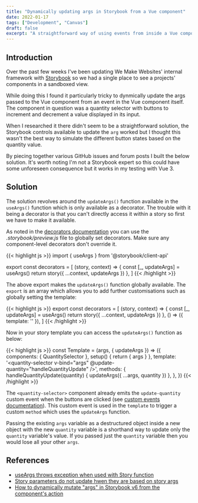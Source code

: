 ```yaml
---
title: "Dynamically updating args in Storybook from a Vue component"
date: 2022-01-17
tags: ["Development", "Canvas"]
draft: false
excerpt: "A straightforward way of using events from inside a Vue component to update the Storybook story's args."
---
```


## Introduction

Over the past few weeks I've been updating We Make Websites' internal framework with [Storybook](https://storybook.js.org/) so we had a single place to see a projects' components in a sandboxed view.

While doing this I found it particularly tricky to dynmically update the args passed to the Vue component from an event in the Vue component itself. The component in question was a quantity selector with buttons to increment and decrement a value displayed in its input.

When I researched it there didn't seem to be a straightforward solution, the Storybook controls available to update the `arg` worked but I thought this wasn't the best way to simulate the different button states based on the quantity value.

By piecing together various GitHub issues and forum posts I built the below solution. It's worth noting I'm not a Storybook expert so this could have some unforeseen consequence but it works in my testing with Vue 3.

## Solution

The solution revolves around the `updateArgs()` function available in the `useArgs()` function which is only available as a decorator. The trouble with it being a decorator is that you can't directly access it within a story so first we have to make it available.

As noted in the [decorators documentation](https://storybook.js.org/docs/vue/writing-stories/decorators#global-decorators) you can use the _.storybook/preview.js_ file to globally set decorators. Make sure any component-level decorators don't override it.

{{< highlight js >}}
import { useArgs } from '@storybook/client-api'

export const decorators = [
  (story, context) => {
    const [_, updateArgs] = useArgs()
    return story({ ...context, updateArgs })
  },
]
{{< /highlight >}}

The above export makes the `updateArgs()` function globally available. The `export` is an array which allows you to add further customisations such as globally setting the template:

{{< highlight js >}}
export const decorators = [
  (story, context) => {
    const [_, updateArgs] = useArgs()
    return story({ ...context, updateArgs })
  },
  () => ({ template: '<story />' }),
]
{{< /highlight >}}

Now in your story template you can access the `updateArgs()` function as below:

{{< highlight js >}}
const Template = (args, { updateArgs }) => ({
  components: { QuantitySelector },
  setup() {
    return { args }
  },
  template: '<quantity-selector v-bind="args" @update-quantity="handleQuantityUpdate" />',
  methods: {
    handleQuantityUpdate(quantity) {
      updateArgs({ ...args, quantity })
    },
  },
})
{{< /highlight >}}

The `<quantity-selector>` component already emits the `update-quantity` custom event when the buttons are clicked (see [custom events documentation](https://v3.vuejs.org/guide/component-custom-events.html)). This custom event is used in the `template` to trigger a custom `method` which uses the `updateArgs` function.

Passing the existing `args` variable as a destructured object inside a new object with the new `quantity` variable is a shorthand way to update only the `quantity` variable's value. If you passed just the `quantity` variable then you would lose all your other `args`.

## References

* [useArgs throws exception when used with Story function](https://github.com/storybookjs/storybook/issues/12006#issuecomment-676277112)
* [Story parameters do not update hwen they are based on story args](https://github.com/storybookjs/storybook/issues/15325)
* [How to dynamically mutate "args" in Storybook v6 from the component's action](https://stackoverflow.com/questions/63708208/how-to-dynamically-mutate-args-in-storybook-v6-from-the-components-action/67424836#67424836)